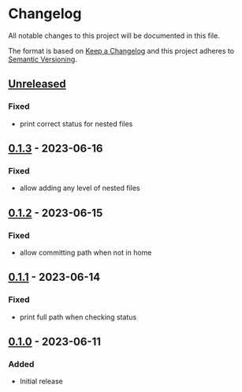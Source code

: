 Changelog
=========
All notable changes to this project will be documented in this file.

The format is based on [Keep a Changelog](http://keepachangelog.com/en/1.0.0/)
and this project adheres to [Semantic Versioning](http://semver.org/spec/v2.0.0.html).

[Unreleased](https://github.com/jshwi/hin/compare/v0.1.3...HEAD)
------------------------------------------------------------------------
### Fixed
- print correct status for nested files

[0.1.3](https://github.com/jshwi/hin/releases/tag/v0.1.3) - 2023-06-16
------------------------------------------------------------------------
### Fixed
- allow adding any level of nested files

[0.1.2](https://github.com/jshwi/hin/releases/tag/v0.1.2) - 2023-06-15
------------------------------------------------------------------------
### Fixed
- allow committing path when not in home

[0.1.1](https://github.com/jshwi/hin/releases/tag/v0.1.1) - 2023-06-14
------------------------------------------------------------------------
### Fixed
- print full path when checking status

[0.1.0](https://github.com/jshwi/hin/releases/tag/v0.1.0) - 2023-06-11
------------------------------------------------------------------------
### Added
- Initial release
